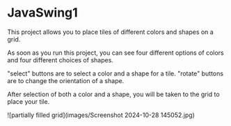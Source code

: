 # JavaSwing1

This project allows you to place tiles of different colors and shapes on a grid.

As soon as you run this project, you can see four different options of colors and four different choices of shapes. 

"select" buttons are to select a color and a shape for a tile.
"rotate" buttons are to change the orientation of a shape.

After selection of both a color and a shape, you will be taken to the grid to place your tile. 

![partially filled grid](images/Screenshot 2024-10-28 145052.jpg)
